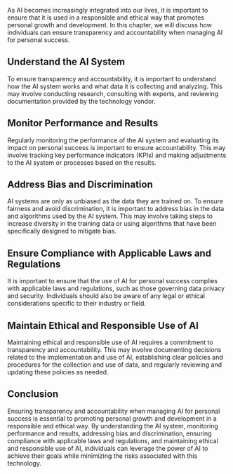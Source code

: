 
As AI becomes increasingly integrated into our lives, it is important to ensure that it is used in a responsible and ethical way that promotes personal growth and development. In this chapter, we will discuss how individuals can ensure transparency and accountability when managing AI for personal success.

Understand the AI System
------------------------

To ensure transparency and accountability, it is important to understand how the AI system works and what data it is collecting and analyzing. This may involve conducting research, consulting with experts, and reviewing documentation provided by the technology vendor.

Monitor Performance and Results
-------------------------------

Regularly monitoring the performance of the AI system and evaluating its impact on personal success is important to ensure accountability. This may involve tracking key performance indicators (KPIs) and making adjustments to the AI system or processes based on the results.

Address Bias and Discrimination
-------------------------------

AI systems are only as unbiased as the data they are trained on. To ensure fairness and avoid discrimination, it is important to address bias in the data and algorithms used by the AI system. This may involve taking steps to increase diversity in the training data or using algorithms that have been specifically designed to mitigate bias.

Ensure Compliance with Applicable Laws and Regulations
------------------------------------------------------

It is important to ensure that the use of AI for personal success complies with applicable laws and regulations, such as those governing data privacy and security. Individuals should also be aware of any legal or ethical considerations specific to their industry or field.

Maintain Ethical and Responsible Use of AI
------------------------------------------

Maintaining ethical and responsible use of AI requires a commitment to transparency and accountability. This may involve documenting decisions related to the implementation and use of AI, establishing clear policies and procedures for the collection and use of data, and regularly reviewing and updating these policies as needed.

Conclusion
----------

Ensuring transparency and accountability when managing AI for personal success is essential to promoting personal growth and development in a responsible and ethical way. By understanding the AI system, monitoring performance and results, addressing bias and discrimination, ensuring compliance with applicable laws and regulations, and maintaining ethical and responsible use of AI, individuals can leverage the power of AI to achieve their goals while minimizing the risks associated with this technology.
